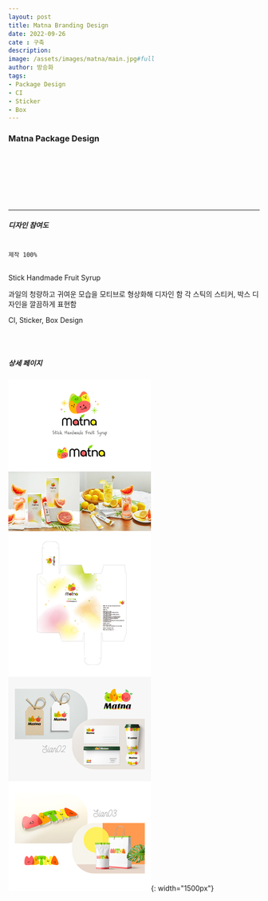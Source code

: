 ```yaml
---
layout: post
title: Matna Branding Design
date: 2022-09-26
cate : 구축
description:
image: /assets/images/matna/main.jpg#full
author: 방승화
tags:
- Package Design
- CI
- Sticker
- Box
---
```


<h3>Matna Package Design</h3>
<br><br><br><br><br><br>
<hr>

##### 디자인 참여도
<pre>
<code>
제작 100%
</code>
</pre>

<p>
Stick Handmade Fruit Syrup
</p>
<p>
과일의 청량하고 귀여운 모습을 모티브로 형상화해 디자인 함
각 스틱의 스티커, 박스 디자인을 깔끔하게 표현함
</p>
<p>
CI, Sticker, Box Design
</p>
<p>
</p>

<br>
<br>

##### 상세 페이지
![pc_main](/assets/images/matna/view.jpg){: width="1500px"}
